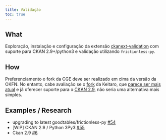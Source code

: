 ```yaml
---
title: Validação
toc: true
---
```


## What

Exploração, instalação e configuração da extensão [ckanext-validation](https://github.com/frictionlessdata/ckanext-validation) com suporte para CKAN 2.9+/python3 e validação utilizando `frictionless-py`.

## How

Preferenciamento o fork da CGE deve ser realizado em cima da versão da OKFN. No entanto, cabe avaliação se o [fork](https://github.com/keitaroinc/ckanext-validation) da Keitaro, que [parece ser mais atual](https://www.keitaro.com/2021/02/10/ckan-extension-validation-what-it-does-and-how-you-can-set-it-up/) e já oferecer suporte para o [CKAN 2.9](https://github.com/keitaroinc/ckanext-validation/pull/6), não seria uma alternativa mais simples.

## Examples / Research

- upgrading to latest goodtables/frictionless-py [#54](https://github.com/frictionlessdata/ckanext-validation/issues/54)
- [WIP] CKAN 2.9 / Python 3Py3 [#55](https://github.com/frictionlessdata/ckanext-validation/pull/55)
- Ckan 2.9 [#6](https://github.com/keitaroinc/ckanext-validation/pull/6)